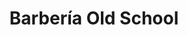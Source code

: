 ---
title: "Barbería Old School"
url: /santa-rosa-de-cabal/barberia-old-school/
shop: peluquería
---